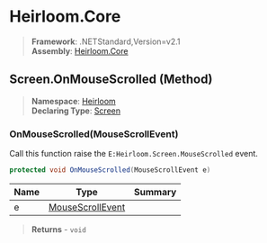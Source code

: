 # Heirloom.Core

> **Framework**: .NETStandard,Version=v2.1  
> **Assembly**: [Heirloom.Core][0]

## Screen.OnMouseScrolled (Method)

> **Namespace**: [Heirloom][0]  
> **Declaring Type**: [Screen][1]

### OnMouseScrolled(MouseScrollEvent)

Call this function raise the `E:Heirloom.Screen.MouseScrolled` event.

```cs
protected void OnMouseScrolled(MouseScrollEvent e)
```

| Name | Type                  | Summary |
|------|-----------------------|---------|
| e    | [MouseScrollEvent][2] |         |

> **Returns** - `void`

[0]: ../../../Heirloom.Core.md
[1]: ../Screen.md
[2]: ../MouseScrollEvent.md
